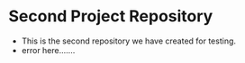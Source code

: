# Second Project Repository

* This is the second repository we have created for testing.
* error here.......